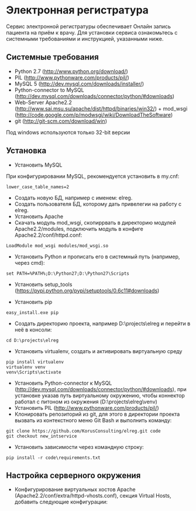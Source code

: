 Электронная регистратура
=================

Сервис электронной регистратуры обеспечивает Онлайн запись пациента на приём к врачу. 
Для установки сервиса ознакомьтесь с системными требованиями и инструкцией, указанными ниже.

Системные требования
-----------

* Python 2.7 (http://www.python.org/download/)
* PIL (http://www.pythonware.com/products/pil/)
* MySQL 5 (http://dev.mysql.com/downloads/installer/)
* Python-connector to MySQL (http://dev.mysql.com/downloads/connector/python/#downloads)
* Web-Server Apache2.2 (http://www.sai.msu.su/apache/dist/httpd/binaries/win32/) + mod_wsgi (http://code.google.com/p/modwsgi/wiki/DownloadTheSoftware)
* git (http://git-scm.com/download/win)

Под windows используются только 32-bit версии

Установка
-----------
* Установить MySQL

При конфигурировании MySQL, рекомендуется установить в my.cnf:

```
lower_case_table_names=2
```
* Создать новую БД, например с именем: elreg.
* Создать пользователя БД, которому дать привелегии на работу с elreg.
* Установить Apache
* Скачать модуль mod_wsgi, скопиррвать в директорию модулей Apache2.2/modules, подключить модуль в конфиге Apache2.2/conf/httpd.conf:

```
LoadModule mod_wsgi modules/mod_wsgi.so
```

* Установить Python и прописать его в системный путь (например, через cmd):

```
set PATH=%PATH%;D:\Python27;D:\Python27\Scripts
```

* Установить setup_tools (https://pypi.python.org/pypi/setuptools/0.6c11#downloads)

* Установить pip

```
easy_install.exe pip
```

* Создать директорию проекта, например D:\projects\elreg и перейти в неё в консоли:

```
cd D:\projects\elreg
```

* Установить virtualenv, создать и активировать виртуальную среду

```
pip install virtualenv
virtualenv venv
venv\Scripts\activate
```

* Установить Python-connector к MySQL (http://dev.mysql.com/downloads/connector/python/#downloads), при установке указав путь виртуальному окружению, чтобы коннектор работал с питоном из окружения (D:\projects\elreg\venv)
* Установить PIL (http://www.pythonware.com/products/pil/)
* Клонировать репозиторий из git, для этого в директории проекта вызвать из контекстного меню Git Bash и выполнить команду:

```
git clone https://github.com/KorusConsulting/elreg.git code
git checkout new_intservice
```

* Установить зависимости через командную строку:

```
pip install -r code\requirements.txt
```

Настройка серверного окружения
-----------

* Конфигурирование виртуальных хостов Apache (Apache2.2/conf/extra/httpd-vhosts.conf), секция Virtual Hosts, добавить следующие конфигурации:

